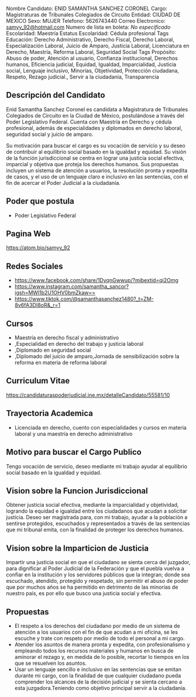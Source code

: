 Nombre Candidato: ENID SAMANTHA SANCHEZ CORONEL
Cargo: Magistraturas de Tribunales Colegiados de Circuito
Entidad: CIUDAD DE MEXICO
Sexo: MUJER
Telefono: 5626743440
Correo Electronico: samyy_92@hotmail.com
Numero de lista en boleta: *No especificado*
Escolaridad: Maestría
Estatus Escolaridad: Cédula profesional
Tags Educación: Derecho Administrativo, Derecho Fiscal, Derecho Laboral, Especialización Laboral, Juicio de Amparo, Justicia Laboral, Licenciatura en Derecho, Maestría, Reforma Laboral, Seguridad Social
Tags Propósito: Abuso de poder, Atención al usuario, Confianza institucional, Derechos humanos, Eficiencia judicial, Equidad, Igualdad, Imparcialidad, Justicia social, Lenguaje inclusivo, Minorías, Objetividad, Protección ciudadana, Respeto, Rezago judicial., Servir a la ciudadanía, Transparencia


## Descripción del Candidato 

Enid Samantha Sanchez Coronel es candidata a Magistratura de Tribunales Colegiados de Circuito en la Ciudad de México, postulándose a través del Poder Legislativo Federal. Cuenta con Maestría en Derecho y cédula profesional, además de especialidades y diplomados en derecho laboral, seguridad social y juicio de amparo. 

Su motivación para buscar el cargo es su vocación de servicio y su deseo de contribuir al equilibrio social basado en la igualdad y equidad. Su visión de la función jurisdiccional se centra en lograr una justicia social efectiva, imparcial y objetiva que proteja los derechos humanos.  Sus propuestas incluyen un sistema de atención a usuarios, la resolución pronta y expedita de casos, y el uso de un lenguaje claro e inclusivo en las sentencias, con el fin de acercar el Poder Judicial a la ciudadanía.


## Poder que postula

- Poder Legislativo Federal


## Pagina Web

https://atom.bio/samyy_92


## Redes Sociales

- https://www.facebook.com/share/1DyqnGwwup/?mibextid=qi2Omg
- https://www.instagram.com/samantha_sancor?igsh=MWl1b2U1OHV0bmZkaw==
- https://www.tiktok.com/@samanthasanchez1480?_t=ZM-8v6fA3DI8oR&_r=1


## Cursos

- Maestría en derecho fiscal y administrativo
- ,Especialidad en derecho del trabajo y justicia laboral
- ,Diplomado en seguridad social
- ,Diplomado del juicio de amparo,Jornada de sensibilización sobre la reforma en materia de reforma laboral


## Curriculum Vitae

https://candidaturaspoderjudicial.ine.mx/detalleCandidato/55581/10


## Trayectoria Academica

- Licenciada en derecho, cuento con especialidades y cursos en materia laboral y una maestría en derecho administrativo


## Motivo para buscar el Cargo Publico

Tengo vocación de servicio, deseo mediante mi trabajo ayudar al equilibrio social basado en la igualdad y equidad.


## Vision sobre la Funcion Jurisdiccional

Obtener justicia social efectiva, mediante la imparcialidad y objetividad, logrando la equidad e igualdad entre los ciudadanos que acudan a solicitar justicia. Deseo ser magistrada para, con mi trabajo, ayudar a la población a sentirse protegidos, escuchados y representados a través de las sentencias que mi tribunal emita, con la finalidad de proteger los derechos humanos.


## Vision sobre la Imparticion de Justicia

Impartir una justicia social en que el ciudadano se sienta cerca del juzgador, para dignificar al Poder Judicial de la Federación y que el puebla vuelva a confiar en la institución y los servidores públicos que la integran; donde sea escuchado, atendido, protegido y respetado, sin permitir el abuso de poder que por muchos años se ha permitido en detrimento de las minorías de nuestro país, es por ello que busco una justicia social y efectiva.


## Propuestas

- El respeto a los derechos del ciudadano por medio de un sistema de atención a los usuarios con el fin de que acudan a mi oficina, se les escuche y trate con respeto por medio de todo el personal a mi cargo.
- Atender los asuntos de manera pronta y expedita, con profesionalismo y empleando todos los recursos materiales y humanos en busca de aminorar el rezago y, en medida de lo posible, recortar lo tiempos en los que se resuelven los asuntos.
- Usar un lenguaje sencillo e inclusivo en las sentencias que se emitan durante mi cargo, con la finalidad de que cualquier ciudadano pueda comprender los alcances de la decisión judicial y se sienta cercano a esta juzgadora.Teniendo como objetivo principal servir a la ciudadanía.

